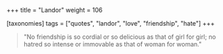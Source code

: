 +++
title = "Landor"
weight = 106

[taxonomies]
tags = ["quotes", "landor", "love", "friendship", "hate"]
+++

> "No friendship is so cordial or so delicious as that of girl for girl;
> no hatred so intense or immovable as that of woman for woman."
